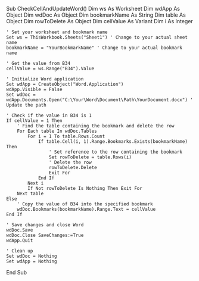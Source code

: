 Sub CheckCellAndUpdateWord()
    Dim ws As Worksheet
    Dim wdApp As Object
    Dim wdDoc As Object
    Dim bookmarkName As String
    Dim table As Object
    Dim rowToDelete As Object
    Dim cellValue As Variant
    Dim i As Integer

    ' Set your worksheet and bookmark name
    Set ws = ThisWorkbook.Sheets("Sheet1") ' Change to your actual sheet name
    bookmarkName = "YourBookmarkName" ' Change to your actual bookmark name

    ' Get the value from B34
    cellValue = ws.Range("B34").Value

    ' Initialize Word application
    Set wdApp = CreateObject("Word.Application")
    wdApp.Visible = False
    Set wdDoc = wdApp.Documents.Open("C:\Your\Word\Document\Path\YourDocument.docx") ' Update the path

    ' Check if the value in B34 is 1
    If cellValue = 1 Then
        ' Find the table containing the bookmark and delete the row
        For Each table In wdDoc.Tables
            For i = 1 To table.Rows.Count
                If table.Cell(i, 1).Range.Bookmarks.Exists(bookmarkName) Then
                    ' Set reference to the row containing the bookmark
                    Set rowToDelete = table.Rows(i)
                    ' Delete the row
                    rowToDelete.Delete
                    Exit For
                End If
            Next i
            If Not rowToDelete Is Nothing Then Exit For
        Next table
    Else
        ' Copy the value of B34 into the specified bookmark
        wdDoc.Bookmarks(bookmarkName).Range.Text = cellValue
    End If

    ' Save changes and close Word
    wdDoc.Save
    wdDoc.Close SaveChanges:=True
    wdApp.Quit

    ' Clean up
    Set wdDoc = Nothing
    Set wdApp = Nothing
End Sub
